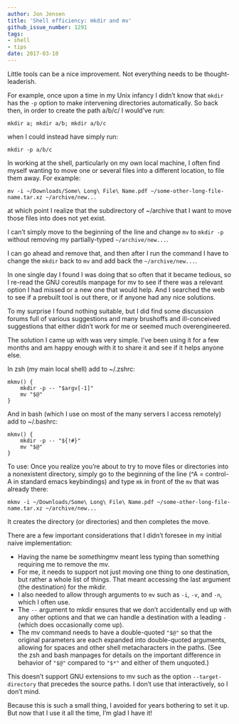 ```yaml
---
author: Jon Jensen
title: 'Shell efficiency: mkdir and mv'
github_issue_number: 1291
tags:
- shell
- tips
date: 2017-03-10
---
```


Little tools can be a nice improvement. Not everything needs to be thought-leaderish.

For example, once upon a time in my Unix infancy I didn’t know that `mkdir` has the `-p` option to make intervening directories automatically. So back then, in order to create the path a/b/c/ I would’ve run:

```shell
mkdir a; mkdir a/b; mkdir a/b/c
```

when I could instead have simply run:

```shell
mkdir -p a/b/c
```

In working at the shell, particularly on my own local machine, I often find myself wanting to move one or several files into a different location, to file them away. For example:

```shell
mv -i ~/Downloads/Some\ Long\ File\ Name.pdf ~/some-other-long-file-name.tar.xz ~/archive/new...
```

at which point I realize that the subdirectory of ~/archive that I want to move those files into does not yet exist.

I can’t simply move to the beginning of the line and change `mv` to `mkdir -p` without removing my partially-typed `~/archive/new...`.

I can go ahead and remove that, and then after I run the command I have to change the `mkdir` back to `mv` and add back the `~/archive/new...`.

In one single day I found I was doing that so often that it became tedious, so I re-read the GNU coreutils manpage for mv to see if there was a relevant option I had missed or a new one that would help. And I searched the web to see if a prebuilt tool is out there, or if anyone had any nice solutions.

To my surprise I found nothing suitable, but I did find some discussion forums full of various suggestions and many brushoffs and ill-conceived suggestions that either didn’t work for me or seemed much overengineered.

The solution I came up with was very simple. I’ve been using it for a few months and am happy enough with it to share it and see if it helps anyone else.

In zsh (my main local shell) add to ~/.zshrc:

```shell
mkmv() {
    mkdir -p -- "$argv[-1]"
    mv "$@"
}
```

And in bash (which I use on most of the many servers I access remotely) add to ~/.bashrc:

```shell
mkmv() {
    mkdir -p -- "${!#}"
    mv "$@"
}
```

To use: Once you realize you’re about to try to move files or directories into a nonexistent directory, simply go to the beginning of the line (^A = control-A in standard emacs keybindings) and type `mk` in front of the `mv` that was already there:

```shell
mkmv -i ~/Downloads/Some\ Long\ File\ Name.pdf ~/some-other-long-file-name.tar.xz ~/archive/new...
```

It creates the directory (or directories) and then completes the move.

There are a few important considerations that I didn’t foresee in my initial naive implementation:

- Having the name be *something*mv meant less typing than something requiring me to remove the mv.
- For me, it needs to support not just moving one thing to one destination, but rather a whole list of things. That meant accessing the last argument (the destination) for the mkdir.
- I also needed to allow through arguments to `mv` such as `-i`, `-v`, and `-n`, which I often use.
- The `--` argument to mkdir ensures that we don’t accidentally end up with any other options and that we can handle a destination with a leading `-` (which does occasionally come up).
- The mv command needs to have a double-quoted `"$@"` so that the original parameters are each expanded into double-quoted arguments, allowing for spaces and other shell metacharacters in the paths. (See the zsh and bash manpages for details on the important difference in behavior of `"$@"` compared to `"$*"` and either of them unquoted.)

This doesn’t support GNU extensions to mv such as the option `--target-directory` that precedes the source paths. I don’t use that interactively, so I don’t mind.

Because this is such a small thing, I avoided for years bothering to set it up. But now that I use it all the time, I’m glad I have it!
